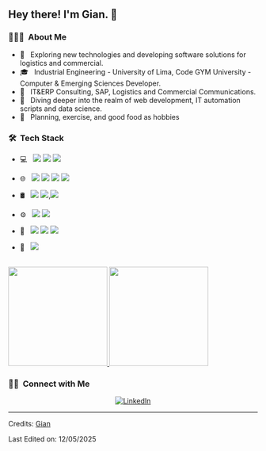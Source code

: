 <h2> Hey there! I'm Gian. 👋</h2> 

<h3> 👨🏻‍💻 &nbsp;About Me </h3>

- 🤔 &nbsp; Exploring new technologies and developing software solutions for logistics and commercial.
- 🎓 &nbsp; Industrial Engineering - University of Lima, Code GYM University - Computer & Emerging Sciences Developer.
- 💼 &nbsp; IT&ERP Consulting, SAP, Logistics and Commercial Communications.
- 💭 &nbsp; Diving deeper into the realm of web development, IT automation scripts and data science.
- 🍭 &nbsp; Planning, exercise, and good food as hobbies

<h3> 🛠 &nbsp;Tech Stack</h3>

- 💻 &nbsp; <img src="https://img.shields.io/badge/java-%23ED8B00.svg?style=for-the-badge&logo=openjdk&logoColor=white"/> <img src="https://img.shields.io/badge/html5-%23E34F26.svg?style=for-the-badge&logo=html5&logoColor=white"/> <img src="https://img.shields.io/badge/css3-%231572B6.svg?style=for-the-badge&logo=css3&logoColor=white"/>

- 🌐 &nbsp; <img src="https://img.shields.io/badge/spring-%236DB33F.svg?style=for-the-badge&logo=spring&logoColor=white"/> <img src="https://img.shields.io/badge/javascript%20-%23323330.svg?&style=for-the-badge&logo=javascript&logoColor=%23F7DF1E"/> <img src="https://img.shields.io/badge/node.js%20-%2343853D.svg?&style=for-the-badge&logo=node.js&logoColor=white"/> <img src="https://img.shields.io/badge/react%20-%2320232a.svg?&style=for-the-badge&logo=react&logoColor=%2361DAFB"/>

- 🛢 &nbsp;
  <img src="https://img.shields.io/badge/mysql-%2300f.svg?&style=for-the-badge&logo=mysql&logoColor=white"/> <img src ="https://img.shields.io/badge/MongoDB-%234ea94b.svg?&style=for-the-badge&logo=mongodb&logoColor=white"/>,<img src ="https://img.shields.io/badge/postgres-%23316192.svg?&style=for-the-badge&logo=postgresql&logoColor=white"/>
 
- ⚙️ &nbsp;
  <img src="https://img.shields.io/badge/git%20-%23F05033.svg?&style=for-the-badge&logo=git&logoColor=white"/> <img src="https://img.shields.io/badge/github%20-%23121011.svg?&style=for-the-badge&logo=github&logoColor=white"/>

- 🔧 &nbsp;
  <img src="https://img.shields.io/badge/-VsCode-2C2C32?style=flat-square&logo=visual-studio-code&logoColor=0078D7"/> <img src="https://img.shields.io/badge/Gradle-02303A.svg?style=for-the-badge&logo=Gradle&logoColor=white"/> <img src="https://img.shields.io/badge/Android-3DDC84?style=for-the-badge&logo=android&logoColor=white"/>

- 🎨 &nbsp; <img src="https://img.shields.io/badge/figma%20-%23F24E1E.svg?&style=for-the-badge&logo=figma&logoColor=white"/>


<br/>

<a href="https://github.com/Gianbackend">
  <img height="200em" src="https://github-readme-stats.vercel.app/api?username=Gianbackend&theme=buefy&show_icons=true" />
  <img height="200em" src="https://github-readme-stats.vercel.app/api/top-langs/?username=Gianbackend&theme=buefy&layout=compact"/>
</a>

<br/>

<h3> 🤝🏻 &nbsp;Connect with Me </h3>

<p align="center">
<a href="https://www.linkedin.com/in/giancarlovilcapoma/"><img alt="LinkedIn" src="https://img.shields.io/badge/LinkedIn-gian-blue?style=flat-square&logo=linkedin"></a>
</p>

------
Credits: [Gian](https://github.com/Gianbackend)

Last Edited on: 12/05/2025
